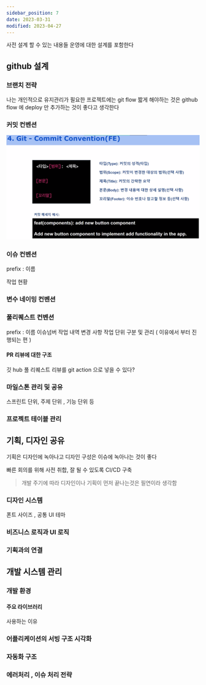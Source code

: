 ```yaml
---
sidebar_position: 7
date: 2023-03-31
modified: 2023-04-27
---
```


사전 설계 할 수 있는 내용들
운영에 대한 설계를 포함한다

## github 설계

### 브랜치 전략

나는 개인적으로 유지관리가 필요한 프로젝트에는 git flow
짧게 해야하는 것은 github flow 에 deploy 만 추가하는 것이 좋다고 생각한다

### 커밋 컨벤션

![](file/07-env.png)

### 이슈 컨벤션

prefix : 이름

작업 현황

### 변수 네이밍 컨벤션

### 풀리퀘스트 컨벤션

prefix : 이름 이슈넘버
작업 내역
변경 사항
작업 단위 구분 및 관리 ( 이유에서 부터 진행되는 편 )

#### PR 리뷰에 대한 구조

깃 hub 풀 리퀘스트 리뷰를 git action 으로 넣을 수 있다?

### 마일스톤 관리 및 공유

스프린트 단위, 주제 단위 , 기능 단위 등

### 프로젝트 테이블 관리

## 기획, 디자인 공유

기획은 디자인에 녹아나고 디자인 구성은 이슈에 녹아나는 것이 좋다

빠른 회의를 위해 사전 취합, 잘 될 수 있도록 CI/CD 구축

> 개발 주기에 따라 디자인이나 기획이 먼저 끝나는것은 필연이라 생각함

### 디자인 시스템

폰트 사이즈 , 공통 UI 테마

### 비즈니스 로직과 UI 로직

### 기획과의 연결

## 개발 시스템 관리

### 개발 환경

#### 주요 라이브러리

사용하는 이유

### 어플리케이션의 서빙 구조 시각화

### 자동화 구조

### 에러처리 , 이슈 처리 전략
